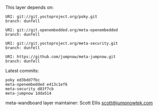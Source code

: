 This layer depends on:

    URI: git://git.yoctoproject.org/poky.git
    branch: dunfell

    URI: git://git.openembedded.org/meta-openembedded
    branch: dunfell

    URI: git://git.yoctoproject.org/meta-security.git
    branch: dunfell

    URI: https://github.com/jumpnow/meta-jumpnow.git
    branch: dunfell

Latest commits:

    poky ed3bdd7fbc
    meta-openembedded e413c1ef6
    meta-security d83f7cb
    meta-jumpnow 1dda514

meta-wandboard layer maintainer: Scott Ellis <scott@jumpnowtek.com>
